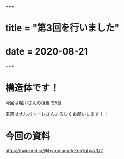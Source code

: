 +++
# title = "第3回を行いました"
# date = 2020-08-21
+++

# 構造体です！

今回は堀川さんの担当で5章

来週はサルバトーレさんよろしくお願いします！！


# 今回の資料

https://hackmd.io/@hyrodium/rkZdbTqfv#/3/2
